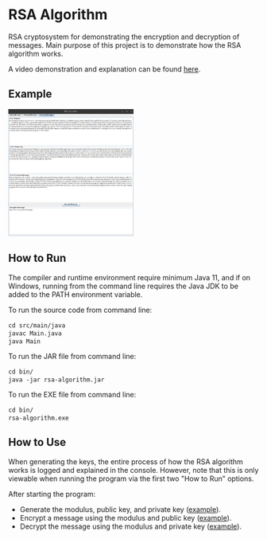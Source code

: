 # RSA Algorithm
RSA cryptosystem for demonstrating the encryption and decryption of messages. Main purpose of this project is to demonstrate how the RSA algorithm works.

A video demonstration and explanation can be found [here](https://vimeo.com/403422627).

## Example
<img src="assets/decryption.png" width="50%" height="50%">

## How to Run
The compiler and runtime environment require minimum Java 11, and if on Windows, running from the command line requires the Java JDK to be added to the PATH environment variable.

To run the source code from command line:
```
cd src/main/java
javac Main.java
java Main
```

To run the JAR file from command line:
```
cd bin/
java -jar rsa-algorithm.jar
```

To run the EXE file from command line:
```
cd bin/
rsa-algorithm.exe
```

## How to Use
When generating the keys, the entire process of how the RSA algorithm works is logged and explained in the console. However, note that this is only viewable when running the program via the first two "How to Run" options.

After starting the program:
- Generate the modulus, public key, and private key ([example](assets/generation.png)).
- Encrypt a message using the modulus and public key ([example](assets/encryption.png)).
- Decrypt the message using the modulus and private key ([example](assets/decryption.png)).
